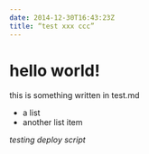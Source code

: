 ```yaml
---
date: 2014-12-30T16:43:23Z
title: “test xxx ccc”
---
```


# hello world!

this is something written in test.md

* a list
* another list item

_testing deploy script_


